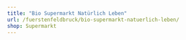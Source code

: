 ```yaml
---
title: "Bio Supermarkt Natürlich Leben"
url: /fuerstenfeldbruck/bio-supermarkt-natuerlich-leben/
shop: Supermarkt
---
```

